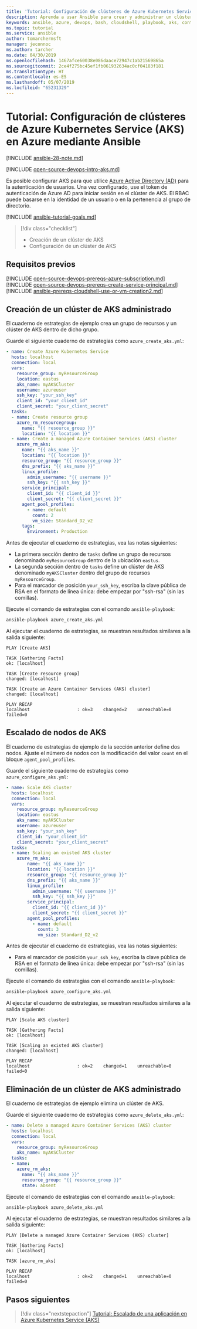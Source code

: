 ```yaml
---
title: 'Tutorial: Configuración de clústeres de Azure Kubernetes Service (AKS) en Azure con Ansible | Microsoft Docs'
description: Aprenda a usar Ansible para crear y administrar un clúster de Azure Kubernetes Service en Azure
keywords: ansible, azure, devops, bash, cloudshell, playbook, aks, container, aks, kubernetes
ms.topic: tutorial
ms.service: ansible
author: tomarchermsft
manager: jeconnoc
ms.author: tarcher
ms.date: 04/30/2019
ms.openlocfilehash: 1467afce60038e086daace72947c1ab21569865a
ms.sourcegitcommit: 2ce4f275bc45ef1fb061932634ac0cf04183f181
ms.translationtype: HT
ms.contentlocale: es-ES
ms.lasthandoff: 05/07/2019
ms.locfileid: "65231329"
---
```

# <a name="tutorial-configure-azure-kubernetes-service-aks-clusters-in-azure-using-ansible"></a>Tutorial: Configuración de clústeres de Azure Kubernetes Service (AKS) en Azure mediante Ansible

[!INCLUDE [ansible-28-note.md](../../includes/ansible-28-note.md)]

[!INCLUDE [open-source-devops-intro-aks.md](../../includes/open-source-devops-intro-aks.md)]

Es posible configurar AKS para que utilice [Azure Active Directory (AD)](/azure/active-directory/) para la autenticación de usuarios. Una vez configurado, use el token de autenticación de Azure AD para iniciar sesión en el clúster de AKS. El RBAC puede basarse en la identidad de un usuario o en la pertenencia al grupo de directorio.

[!INCLUDE [ansible-tutorial-goals.md](../../includes/ansible-tutorial-goals.md)]

> [!div class="checklist"]
>
> * Creación de un clúster de AKS
> * Configuración de un clúster de AKS

## <a name="prerequisites"></a>Requisitos previos

[!INCLUDE [open-source-devops-prereqs-azure-subscription.md](../../includes/open-source-devops-prereqs-azure-subscription.md)]
[!INCLUDE [open-source-devops-prereqs-create-service-principal.md](../../includes/open-source-devops-prereqs-create-service-principal.md)]
[!INCLUDE [ansible-prereqs-cloudshell-use-or-vm-creation2.md](../../includes/ansible-prereqs-cloudshell-use-or-vm-creation2.md)]

## <a name="create-a-managed-aks-cluster"></a>Creación de un clúster de AKS administrado

El cuaderno de estrategias de ejemplo crea un grupo de recursos y un clúster de AKS dentro de dicho grupo.

Guarde el siguiente cuaderno de estrategias como `azure_create_aks.yml`:

```yml
- name: Create Azure Kubernetes Service
  hosts: localhost
  connection: local
  vars:
    resource_group: myResourceGroup
    location: eastus
    aks_name: myAKSCluster
    username: azureuser
    ssh_key: "your_ssh_key"
    client_id: "your_client_id"
    client_secret: "your_client_secret"
  tasks:
  - name: Create resource group
    azure_rm_resourcegroup:
      name: "{{ resource_group }}"
      location: "{{ location }}"
  - name: Create a managed Azure Container Services (AKS) cluster
    azure_rm_aks:
      name: "{{ aks_name }}"
      location: "{{ location }}"
      resource_group: "{{ resource_group }}"
      dns_prefix: "{{ aks_name }}"
      linux_profile:
        admin_username: "{{ username }}"
        ssh_key: "{{ ssh_key }}"
      service_principal:
        client_id: "{{ client_id }}"
        client_secret: "{{ client_secret }}"
      agent_pool_profiles:
        - name: default
          count: 2
          vm_size: Standard_D2_v2
      tags:
        Environment: Production
```

Antes de ejecutar el cuaderno de estrategias, vea las notas siguientes:

- La primera sección dentro de `tasks` define un grupo de recursos denominado `myResourceGroup` dentro de la ubicación `eastus`.
- La segunda sección dentro de `tasks` define un clúster de AKS denominado `myAKSCluster` dentro del grupo de recursos `myResourceGroup`.
- Para el marcador de posición `your_ssh_key`, escriba la clave pública de RSA en el formato de línea única: debe empezar por "ssh-rsa" (sin las comillas).

Ejecute el comando de estrategias con el comando `ansible-playbook`:

```bash
ansible-playbook azure_create_aks.yml
```

Al ejecutar el cuaderno de estrategias, se muestran resultados similares a la salida siguiente:

```Output
PLAY [Create AKS] 

TASK [Gathering Facts] 
ok: [localhost]

TASK [Create resource group] 
changed: [localhost]

TASK [Create an Azure Container Services (AKS) cluster] 
changed: [localhost]

PLAY RECAP 
localhost                  : ok=3    changed=2    unreachable=0    failed=0
```

## <a name="scale-aks-nodes"></a>Escalado de nodos de AKS

El cuaderno de estrategias de ejemplo de la sección anterior define dos nodos. Ajuste el número de nodos con la modificación del valor `count` en el bloque `agent_pool_profiles`.

Guarde el siguiente cuaderno de estrategias como `azure_configure_aks.yml`:

```yml
- name: Scale AKS cluster
  hosts: localhost
  connection: local
  vars:
    resource_group: myResourceGroup
    location: eastus
    aks_name: myAKSCluster
    username: azureuser
    ssh_key: "your_ssh_key"
    client_id: "your_client_id"
    client_secret: "your_client_secret"
  tasks:
  - name: Scaling an existed AKS cluster
    azure_rm_aks:
        name: "{{ aks_name }}"
        location: "{{ location }}"
        resource_group: "{{ resource_group }}"
        dns_prefix: "{{ aks_name }}"
        linux_profile:
          admin_username: "{{ username }}"
          ssh_key: "{{ ssh_key }}"
        service_principal:
          client_id: "{{ client_id }}"
          client_secret: "{{ client_secret }}"
        agent_pool_profiles:
          - name: default
            count: 3
            vm_size: Standard_D2_v2
```

Antes de ejecutar el cuaderno de estrategias, vea las notas siguientes:

- Para el marcador de posición `your_ssh_key`, escriba la clave pública de RSA en el formato de línea única: debe empezar por "ssh-rsa" (sin las comillas).

Ejecute el comando de estrategias con el comando `ansible-playbook`:

```bash
ansible-playbook azure_configure_aks.yml
```

Al ejecutar el cuaderno de estrategias, se muestran resultados similares a la salida siguiente:

```Output
PLAY [Scale AKS cluster] 

TASK [Gathering Facts] 
ok: [localhost]

TASK [Scaling an existed AKS cluster] 
changed: [localhost]

PLAY RECAP 
localhost                  : ok=2    changed=1    unreachable=0    failed=0
```

## <a name="delete-a-managed-aks-cluster"></a>Eliminación de un clúster de AKS administrado

El cuaderno de estrategias de ejemplo elimina un clúster de AKS.

Guarde el siguiente cuaderno de estrategias como `azure_delete_aks.yml`:


```yml
- name: Delete a managed Azure Container Services (AKS) cluster
  hosts: localhost
  connection: local
  vars:
    resource_group: myResourceGroup
    aks_name: myAKSCluster
  tasks:
  - name:
    azure_rm_aks:
      name: "{{ aks_name }}"
      resource_group: "{{ resource_group }}"
      state: absent
  ```

Ejecute el comando de estrategias con el comando `ansible-playbook`:

```bash
ansible-playbook azure_delete_aks.yml
```

Al ejecutar el cuaderno de estrategias, se muestran resultados similares a la salida siguiente:

```Output
PLAY [Delete a managed Azure Container Services (AKS) cluster] 

TASK [Gathering Facts] 
ok: [localhost]

TASK [azure_rm_aks] 

PLAY RECAP 
localhost                  : ok=2    changed=1    unreachable=0    failed=0
```

## <a name="next-steps"></a>Pasos siguientes

> [!div class="nextstepaction"]
> [Tutorial: Escalado de una aplicación en Azure Kubernetes Service (AKS)](/azure/aks/tutorial-kubernetes-scale)